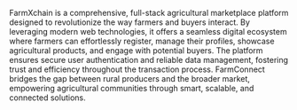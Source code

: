 FarmXchain is a comprehensive, full-stack agricultural marketplace platform designed to revolutionize the way farmers and buyers interact. By leveraging modern web technologies, it offers a seamless digital ecosystem where farmers can effortlessly register, manage their profiles, showcase agricultural products, and engage with potential buyers. The platform ensures secure user authentication and reliable data management, fostering trust and efficiency throughout the transaction process. FarmConnect bridges the gap between rural producers and the broader market, empowering agricultural communities through smart, scalable, and connected solutions.
